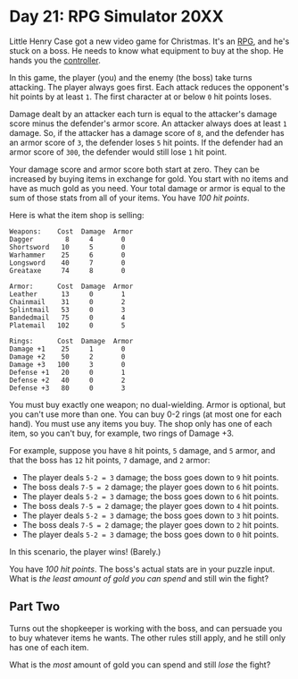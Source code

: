 # Day 21: RPG Simulator 20XX

Little Henry Case got a new video game for Christmas. It's an [RPG](https://en.wikipedia.org/wiki/Role-playing_video_game), and he's stuck on a boss. He needs to know what equipment to buy at the shop. He hands you the [controller](https://en.wikipedia.org/wiki/Game_controller).

In this game, the player (you) and the enemy (the boss) take turns attacking. The player always goes first. Each attack reduces the opponent's hit points by at least `1`. The first character at or below `0` hit points loses.

Damage dealt by an attacker each turn is equal to the attacker's damage score minus the defender's armor score. An attacker always does at least `1` damage. So, if the attacker has a damage score of `8`, and the defender has an armor score of `3`, the defender loses `5` hit points. If the defender had an armor score of `300`, the defender would still lose `1` hit point.

Your damage score and armor score both start at zero. They can be increased by buying items in exchange for gold. You start with no items and have as much gold as you need. Your total damage or armor is equal to the sum of those stats from all of your items. You have *100 hit points*.

Here is what the item shop is selling:

```
Weapons:    Cost  Damage  Armor
Dagger        8     4       0
Shortsword   10     5       0
Warhammer    25     6       0
Longsword    40     7       0
Greataxe     74     8       0

Armor:      Cost  Damage  Armor
Leather      13     0       1
Chainmail    31     0       2
Splintmail   53     0       3
Bandedmail   75     0       4
Platemail   102     0       5

Rings:      Cost  Damage  Armor
Damage +1    25     1       0
Damage +2    50     2       0
Damage +3   100     3       0
Defense +1   20     0       1
Defense +2   40     0       2
Defense +3   80     0       3
```

You must buy exactly one weapon; no dual-wielding. Armor is optional, but you can't use more than one. You can buy 0-2 rings (at most one for each hand). You must use any items you buy. The shop only has one of each item, so you can't buy, for example, two rings of Damage +3.

For example, suppose you have `8` hit points, `5` damage, and `5` armor, and that the boss has `12` hit points, `7` damage, and `2` armor:

- The player deals `5-2 = 3` damage; the boss goes down to `9` hit points.
- The boss deals `7-5 = 2` damage; the player goes down to `6` hit points.
- The player deals `5-2 = 3` damage; the boss goes down to `6` hit points.
- The boss deals `7-5 = 2` damage; the player goes down to `4` hit points.
- The player deals `5-2 = 3` damage; the boss goes down to `3` hit points.
- The boss deals `7-5 = 2` damage; the player goes down to `2` hit points.
- The player deals `5-2 = 3` damage; the boss goes down to `0` hit points.

In this scenario, the player wins! (Barely.)

You have *100 hit points*. The boss's actual stats are in your puzzle input. What is *the least amount of gold you can spend* and still win the fight?

## Part Two

Turns out the shopkeeper is working with the boss, and can persuade you to buy whatever items he wants. The other rules still apply, and he still only has one of each item.

What is the *most* amount of gold you can spend and still *lose* the fight?
